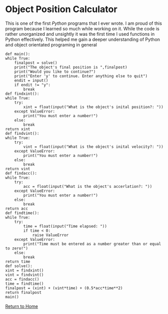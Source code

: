 # Object Position Calculator
This is one of the first *Python* programs that I ever wrote. I am proud of this program because I learned so much while working on it. While the code is rather unorganized and unsightly it was the first time I used functions in Python effectively. This helped me gain a deeper understanding of Python and object orientated programing in general

    def main(): 
    while True:
        finalpost = solve()
        print("The object's final position is ",finalpost)
        print("Would you like to continue?")
        print("Enter 'y' to continue. Enter anything else to quit")
        endit = input()
        if endit != "y":
            break
	def findxint():
    while True:
        try:
            xint = float(input("What is the object's inital position?: "))
        except ValueError:
            print("You must enter a number!")
        else:
            break
    return xint                  
	def findvint():
    while True:
        try:
            vint = float(input("What is the object's inital velocity?: "))
        except ValueError:
            print("You must enter a number!")
        else:
            break
    return vint                  
	def findacc():
    while True:
        try:
            acc = float(input("What is the object's accerlation?: "))
        except ValueError:
            print("You must enter a number!")
        else:
            break
    return acc             
	def findtime():
    while True:
        try:
            time = float(input("Time elapsed: "))
            if time < 0:
                raise ValueError
        except ValueError:
            print("Time must be entered as a number greater than or equal to zero!")
        else:
            break
    return time     
	def solve():
    xint = findxint()
    vint = findvint()
    acc = findacc()
    time = findtime()
    finalpost = (xint) + (vint*time) + (0.5*acc*time**2)
    return finalpost
	main()



[Return to Home](https://github.com/CalvinNanneman/INFOTC-1000-Final/blob/main/README.md#welcome-to-calvins-infotc-1000-final-project)
